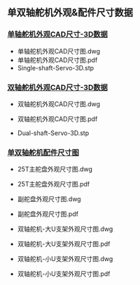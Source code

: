 ## 单双轴舵机外观&配件尺寸数据



### [单轴舵机外观CAD尺寸-3D数据](https://github.com/servodevelop/servo-dimension/tree/main/%E5%8D%95%E8%BD%B4%E8%88%B5%E6%9C%BA%E5%A4%96%E8%A7%82CAD%E5%B0%BA%E5%AF%B8-3D%E6%95%B0%E6%8D%AE)

- 单轴舵机外观CAD尺寸图.dwg
- 单轴舵机外观CAD尺寸图.pdf
- Single-shaft-Servo-3D.stp



### [双轴舵机外观CAD尺寸-3D数据](https://github.com/servodevelop/servo-dimension/tree/main/%E5%8F%8C%E8%BD%B4%E8%88%B5%E6%9C%BA%E5%A4%96%E8%A7%82CAD%E5%B0%BA%E5%AF%B8-3D%E6%95%B0%E6%8D%AE)

- 双轴舵机外观CAD尺寸图.dwg

- 双轴舵机外观CAD尺寸图.pdf

- Dual-shaft-Servo-3D.stp

  

### [单双轴舵机配件尺寸图](https://github.com/servodevelop/servo-dimension/tree/main/%E5%8D%95%E5%8F%8C%E8%BD%B4%E8%88%B5%E6%9C%BA%E9%85%8D%E4%BB%B6%E5%B0%BA%E5%AF%B8%E5%9B%BE)

- 25T主舵盘外观尺寸图.dwg

- 25T主舵盘外观尺寸图.pdf

- 副舵盘外观尺寸图.dwg

- 副舵盘外观尺寸图.pdf

- 双轴舵机-大U支架外观尺寸图.dwg

- 双轴舵机-大U支架外观尺寸图.pdf

- 双轴舵机-小U支架外观尺寸图.dwg

- 双轴舵机-小U支架外观尺寸图.pdf

  
